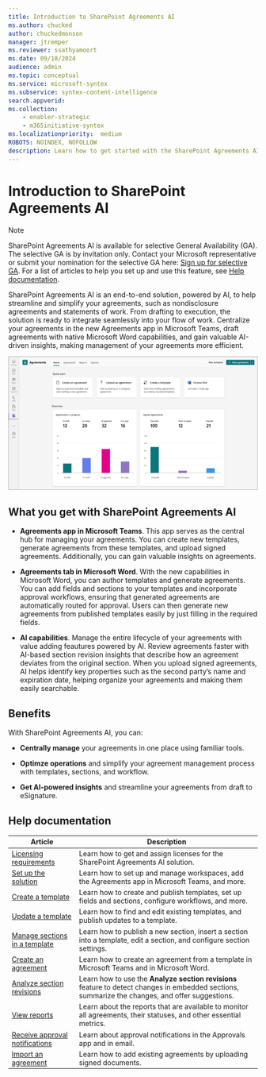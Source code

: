 ```yaml
---
title: Introduction to SharePoint Agreements AI 
ms.author: chucked
author: chuckedmonson
manager: jtremper
ms.reviewer: ssathyamoort
ms.date: 09/18/2024
audience: admin
ms.topic: conceptual
ms.service: microsoft-syntex
ms.subservice: syntex-content-intelligence
search.appverid: 
ms.collection: 
    - enabler-strategic
    - m365initiative-syntex
ms.localizationpriority:  medium
ROBOTS: NOINDEX, NOFOLLOW
description: Learn how to get started with the SharePoint Agreements AI solution.
---
```


# Introduction to SharePoint Agreements AI

> [!NOTE]
> SharePoint Agreements AI is available for selective General Availability (GA). The selective GA is by invitation only. Contact your Microsoft representative or submit your nomination for the selective GA here: [Sign up for selective GA](https://aka.ms/AgreementsSelectiveGA). For a list of articles to help you set up and use this feature, see [Help documentation](#help-documentation).

SharePoint Agreements AI is an end-to-end solution, powered by AI, to help streamline and simplify your agreements, such as nondisclosure agreements and statements of work. From drafting to execution, the solution is ready to integrate seamlessly into your flow of work. Centralize your agreements in the new Agreements app in Microsoft Teams, draft agreements with native Microsoft Word capabilities, and gain valuable AI-driven insights, making management of your agreements more efficient.

![A screenshot of Agreements app showing the home page.](../../media/content-understanding/agreements-home.png)

## What you get with SharePoint Agreements AI

- **Agreements app in Microsoft Teams**. This app serves as the central hub for managing your agreements. You can create new templates, generate agreements from these templates, and upload signed agreements. Additionally, you can gain valuable insights on agreements.

- **Agreements tab in Microsoft Word**. With the new capabilities in Microsoft Word, you can author templates and generate agreements. You can add fields and sections to your templates and incorporate approval workflows, ensuring that generated agreements are automatically routed for approval. Users can then generate new agreements from published templates easily by just filling in the required fields.

- **AI capabilities**. Manage the entire lifecycle of your agreements with value adding feautures powered by AI. Review agreements faster with AI-based section revision insights that describe how an agreement deviates from the original section. When you upload signed agreements, AI helps identify key properties such as the second party’s name and expiration date, helping organize your agreements and making them easily searchable.
<!---
> [!NOTE]
> SharePoint Agreements AI is available for selective General Availability (GA). The selective GA is by invitation only. Contact your Microsoft representative or submit your nomination for the selective GA here: [Sign up for selective GA](https://aka.ms/AgreementsSelectiveGA).
--->
## Benefits

With SharePoint Agreements AI, you can:

- **Centrally manage** your agreements in one place using familiar tools.
  
- **Optimze operations** and simplify your agreement management process with templates, sections, and workflow.
  
- **Get AI-powered insights** and streamline your agreements from draft to eSignature.  

## Help documentation

|Article  |Description  |
|---------|---------|
|[Licensing requirements](agreements-license-requirements.md)    |Learn how to get and assign licenses for the SharePoint Agreements AI solution.         |
|[Set up the solution](agreements-setup.md)    |Learn how to set up and manage workspaces, add the Agreements app in Microsoft Teams, and more.         |
|[Create a template](agreements-create-template.md)    |Learn how to create and publish templates, set up fields and sections, configure workflows, and more.         |
|[Update a template](agreements-update-template.md)    |Learn how to find and edit existing templates, and publish updates to a template.         |
|[Manage sections in a template](agreements-manage-sections.md)    |Learn how to publish a new section, insert a section into a template, edit a section, and configure section settings.         |
|[Create an agreement](agreements-create-agreement.md)    |Learn how to create an agreement from a template in Microsoft Teams and in Microsoft Word.         |
|[Analyze section revisions](agreements-analyze-sections.md)    |Learn how to use the **Analyze section revisions** feature to detect changes in embedded sections, summarize the changes, and offer suggestions.       |
|[View reports](agreements-reports.md)    |Learn about the reports that are available to monitor all agreements, their statuses, and other essential metrics.         |
|[Receive approval notifications](agreements-notifications.md)    |Learn about approval notifications in the Approvals app and in email.         |
|[Import an agreement](agreements-import-agreement.md)    |Learn how to add existing agreements by uploading signed documents.        |
